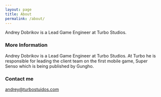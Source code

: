 ```yaml
---
layout: page
title: About
permalink: /about/
---
```


Andrey Dobrikov is a Lead Game Engineer at Turbo Studios.

### More Information

Andrey Dobrikov is a Lead Game Engineer at Turbo Studios. At Turbo he is responsible for leading the client team on the first mobile game, Super Senso which is being published by Gungho.

### Contact me

[andrey@turbostuidos.com](mailto:[andrey@turbostuidos.com)
